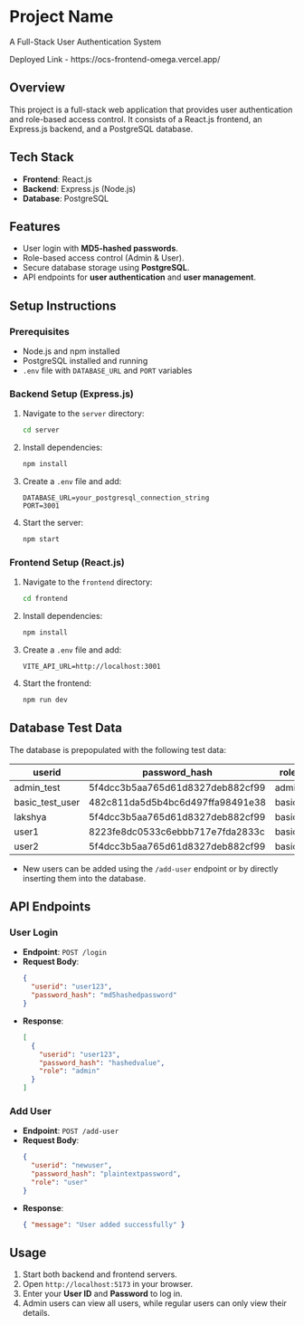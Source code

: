 # Project Name

A Full-Stack User Authentication System

Deployed Link - https\://ocs-frontend-omega.vercel.app/

## Overview

This project is a full-stack web application that provides user authentication and role-based access control. It consists of a React.js frontend, an Express.js backend, and a PostgreSQL database.

## Tech Stack

- **Frontend**: React.js
- **Backend**: Express.js (Node.js)
- **Database**: PostgreSQL

## Features

- User login with **MD5-hashed passwords**.
- Role-based access control (Admin & User).
- Secure database storage using **PostgreSQL**.
- API endpoints for **user authentication** and **user management**.

## Setup Instructions

### Prerequisites

- Node.js and npm installed
- PostgreSQL installed and running
- `.env` file with `DATABASE_URL` and `PORT` variables

### Backend Setup (Express.js)

1. Navigate to the `server` directory:
   ```sh
   cd server
   ```
2. Install dependencies:
   ```sh
   npm install
   ```
3. Create a `.env` file and add:
   ```env
   DATABASE_URL=your_postgresql_connection_string
   PORT=3001
   ```
4. Start the server:
   ```sh
   npm start
   ```

### Frontend Setup (React.js)

1. Navigate to the `frontend` directory:
   ```sh
   cd frontend
   ```
2. Install dependencies:
   ```sh
   npm install
   ```
3. Create a `.env` file and add:
   ```env
   VITE_API_URL=http://localhost:3001
   ```
4. Start the frontend:
   ```sh
   npm run dev
   ```

## Database Test Data

The database is prepopulated with the following test data:

| userid            | password\_hash                   | role  | raw\_password |
| ----------------- | -------------------------------- | ----- | ------------- |
| admin\_test       | 5f4dcc3b5aa765d61d8327deb882cf99 | admin | password      |
| basic\_test\_user | 482c811da5d5b4bc6d497ffa98491e38 | basic | password123   |
| lakshya           | 5f4dcc3b5aa765d61d8327deb882cf99 | basic | password      |
| user1             | 8223fe8dc0533c6ebbb717e7fda2833c | basic | passwordabc   |
| user2             | 5f4dcc3b5aa765d61d8327deb882cf99 | basic | password      |

- New users can be added using the `/add-user` endpoint or by directly inserting them into the database.

## API Endpoints

### User Login

- **Endpoint**: `POST /login`
- **Request Body**:
  ```json
  {
    "userid": "user123",
    "password_hash": "md5hashedpassword"
  }
  ```
- **Response**:
  ```json
  [
    {
      "userid": "user123",
      "password_hash": "hashedvalue",
      "role": "admin"
    }
  ]
  ```

### Add User

- **Endpoint**: `POST /add-user`
- **Request Body**:
  ```json
  {
    "userid": "newuser",
    "password_hash": "plaintextpassword",
    "role": "user"
  }
  ```
- **Response**:
  ```json
  { "message": "User added successfully" }
  ```

## Usage

1. Start both backend and frontend servers.
2. Open `http://localhost:5173` in your browser.
3. Enter your **User ID** and **Password** to log in.
4. Admin users can view all users, while regular users can only view their details.


